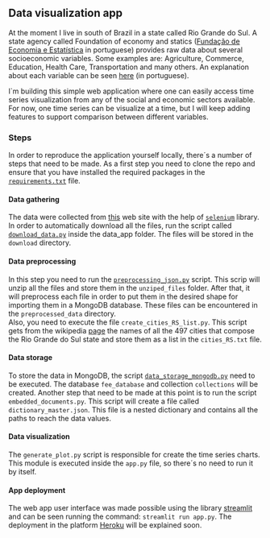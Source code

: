 ## Data visualization app
At the moment I live in south of Brazil in a state called Rio Grande do Sul. A state agency called Foundation of economy and statics ([Fundação de Economia e Estatística](https://dados.fee.tche.br/index.php) in portuguese) provides raw data about several socioeconomic variables. Some examples are: Agriculture, Commerce, Education, Health Care, Transportation and many others. An explanation about each variable can be seen [here](http://deedados.planejamento.rs.gov.br/feedados/#!home/descricaovariaveis) (in portuguese).

I`m building this simple web application where one can easily access time series visualization from any of the social and economic sectors available. For now, one time series can be visualize at a time, but I will keep adding features to support comparison between different variables.

### Steps

In order to reproduce the application yourself locally, there´s a number of steps that need to be made.
As a first step you need to clone the repo and ensure that you have installed the required packages in the [`requirements.txt`](https://github.com/abreukuse/data_app/blob/master/requirements.txt) file.

#### Data gathering

The data were collected from [this](https://dados.fee.tche.br/index.php) web site with the help of [`selenium`](https://selenium-python.readthedocs.io/) library. In order to automatically download all the files, run the script called [`download_data.py`](https://github.com/abreukuse/data_app/blob/master/data_app/download_data.py) inside the data_app folder. The files will be stored in the `download` directory.

#### Data preprocessing

In this step you need to run the [`preprocessing_json.py`](https://github.com/abreukuse/data_app/blob/master/data_app/preprocessing_json.py) script. This scrip will unzip all the files and store them in the `unziped_files` folder. After that, it will preprocess each file in order to put them in the desired shape for importing them in a MongoDB database. These files can be encountered in the `preprocessed_data` directory.<br>
Also, you need to execute the file `create_cities_RS_list.py`. This script gets from the wikipedia [page](https://pt.wikipedia.org/wiki/Lista_de_munic%C3%ADpios_do_Rio_Grande_do_Sul) the names of all the 497 cities that compose the Rio Grande do Sul state and store them as a list in the `cities_RS.txt` file.

#### Data storage

To store the data in MongoDB, the script [`data_storage_mongodb.py`](https://github.com/abreukuse/data_app/blob/master/data_app/data_storage_mongodb.py) need to be executed. The database `fee_database` and collection `collections` will be created.
Another step that need to be made at this point is to run the script `embedded_documents.py`. This script will create a file called `dictionary_master.json`. This file is a nested dictionary and contains all the paths to reach the data values.

#### Data visualization

The `generate_plot.py` script is responsible for create the time series charts. This module is executed inside the `app.py` file, so there´s no need to run it by itself.

#### App deployment

The web app user interface was made possible using the library [streamlit](https://streamlit.io/) and can be seen running the command: `streamlit run app.py`. The deployment in the platform [Heroku](https://www.heroku.com/) will be explained soon.

